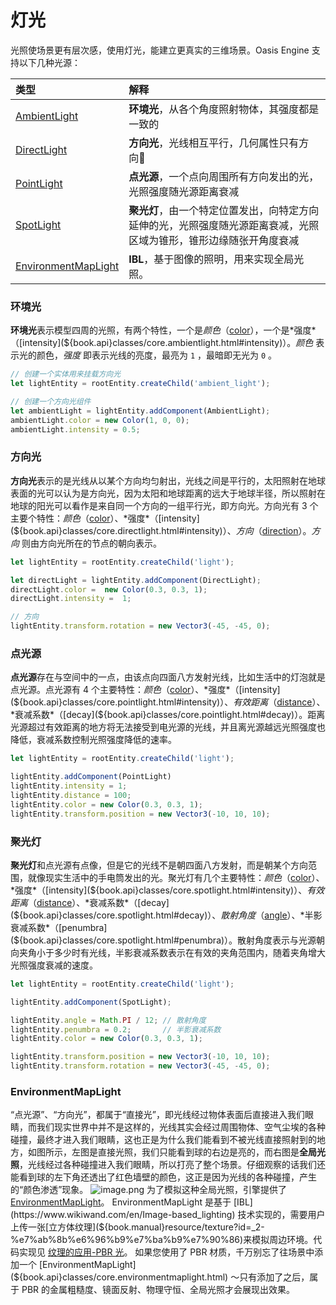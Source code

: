 # 灯光

光照使场景更有层次感，使用灯光，能建立更真实的三维场景。Oasis Engine 支持以下几种光源：

|类型|解释|
|:--|:--|
|[AmbientLight](${book.api}classes/core.ambientlight.html)|**环境光**，从各个角度照射物体，其强度都是一致的|
|[DirectLight](${book.api}classes/core.directlight.html)|**方向光**，光线相互平行，几何属性只有方向|
|[PointLight](${book.api}classes/core.pointlight.html) | **点光源**，一个点向周围所有方向发出的光，光照强度随光源距离衰减|
|[SpotLight](${book.api}classes/core.spotlight.html) |**聚光灯**，由一个特定位置发出，向特定方向延伸的光，光照强度随光源距离衰减，光照区域为锥形，锥形边缘随张开角度衰减|
|[EnvironmentMapLight](${book.api}classes/core.environmentmaplight.html) |**IBL**，基于图像的照明，用来实现全局光照。|


### 环境光

**环境光**表示模型四周的光照，有两个特性，一个是*颜色*（[color](${book.api}classes/core.ambientlight.html#color)），一个是*强度*（[intensity](${book.api}classes/core.ambientlight.html#intensity)）。*颜色* 表示光的颜色，*强度* 即表示光线的亮度，最亮为 `1` ，最暗即无光为 `0` 。


```typescript
// 创建一个实体用来挂载方向光
let lightEntity = rootEntity.createChild('ambient_light');

// 创建一个方向光组件
let ambientLight = lightEntity.addComponent(AmbientLight);
ambientLight.color = new Color(1, 0, 0);
ambientLight.intensity = 0.5;
```


### 方向光

**方向光**表示的是光线从以某个方向均匀射出，光线之间是平行的，太阳照射在地球表面的光可以认为是方向光，因为太阳和地球距离的远大于地球半径，所以照射在地球的阳光可以看作是来自同一个方向的一组平行光，即方向光。方向光有 3 个主要个特性：*颜色*（[color](${book.api}classes/core.directlight.html#color)）、*强度*（[intensity](${book.api}classes/core.directlight.html#intensity)）、*方向*（[direction](${book.api}classes/core.directlight.html#direction)）。*方向* 则由方向光所在的节点的朝向表示。


```typescript
let lightEntity = rootEntity.createChild('light');

let directLight = lightEntity.addComponent(DirectLight);
directLight.color =  new Color(0.3, 0.3, 1);
directLight.intensity =  1;

// 方向
lightEntity.transform.rotation = new Vector3(-45, -45, 0);
```


### 点光源


**点光源**存在与空间中的一点，由该点向四面八方发射光线，比如生活中的灯泡就是点光源。点光源有 4 个主要特性：*颜色*（[color](${book.api}classes/core.pointlight.html#color)）、*强度*（[intensity](${book.api}classes/core.pointlight.html#intensity)）、*有效距离*（[distance](${book.api}classes/core.pointlight.html#distance)）、*衰减系数*（[decay](${book.api}classes/core.pointlight.html#decay)）。距离光源超过有效距离的地方将无法接受到电光源的光线，并且离光源越远光照强度也降低，衰减系数控制光照强度降低的速率。


```typescript
let lightEntity = rootEntity.createChild('light');

lightEntity.addComponent(PointLight)
lightEntity.intensity = 1;
lightEntity.distance = 100;
lightEntity.color = new Color(0.3, 0.3, 1);
lightEntity.transform.position = new Vector3(-10, 10, 10);
```
### 聚光灯


**聚光灯**和点光源有点像，但是它的光线不是朝四面八方发射，而是朝某个方向范围，就像现实生活中的手电筒发出的光。聚光灯有几个主要特性：*颜色*（[color](${book.api}classes/core.spotlight.html#color)）、*强度*（[intensity](${book.api}classes/core.spotlight.html#intensity)）、*有效距离*（[distance](${book.api}classes/core.spotlight.html#distance)）、*衰减系数*（[decay](${book.api}classes/core.spotlight.html#decay)）、*散射角度*（[angle](${book.api}classes/core.spotlight.html#angle)）、*半影衰减系数*（[penumbra](${book.api}classes/core.spotlight.html#penumbra)）。散射角度表示与光源朝向夹角小于多少时有光线，半影衰减系数表示在有效的夹角范围内，随着夹角增大光照强度衰减的速度。

```typescript
let lightEntity = rootEntity.createChild('light');

lightEntity.addComponent(SpotLight);

lightEntity.angle = Math.PI / 12; // 散射角度
lightEntity.penumbra = 0.2;       // 半影衰减系数
lightEntity.color = new Color(0.3, 0.3, 1);

lightEntity.transform.position = new Vector3(-10, 10, 10);
lightEntity.transform.rotation = new Vector3(-45, -45, 0);
```

### EnvironmentMapLight
“点光源”、“方向光”，都属于“直接光”，即光线经过物体表面后直接进入我们眼睛，而我们现实世界中并不是这样的，光线其实会经过周围物体、空气尘埃的各种碰撞，最终才进入我们眼睛，这也正是为什么我们能看到不被光线直接照射到的地方，如图所示，左图是直接光照，我们只能看到球的右边是亮的，而右图是**全局光照**，光线经过各种碰撞进入我们眼睛，所以打亮了整个场景。仔细观察的话我们还能看到球的左下角还透出了红色墙壁的颜色，这正是因为光线的各种碰撞，产生的“颜色渗透”现象。
![image.png](https://intranetproxy.alipay.com/skylark/lark/0/2020/png/204641/1606301096780-0e941563-fbb3-473f-b75d-01b32c28a03e.png#align=left&display=inline&height=181&margin=%5Bobject%20Object%5D&name=image.png&originHeight=361&originWidth=720&size=176833&status=done&style=none&width=360)
为了模拟这种全局光照，引擎提供了 [EnvironmentMapLight](${book.api}classes/core.environmentmaplight.html)。 EnvironmentMapLight 是基于 [IBL](https://www.wikiwand.com/en/Image-based_lighting) 技术实现的，需要用户上传一张[立方体纹理](${book.manual}resource/texture?id=_2-%e7%ab%8b%e6%96%b9%e7%ba%b9%e7%90%86)来模拟周边环境。代码实现见 [纹理的应用-PBR 光](${book.manual}resource/texture?id=_3-pbr-%e5%85%89)。
如果您使用了 PBR 材质，千万别忘了往场景中添加一个 [EnvironmentMapLight](${book.api}classes/core.environmentmaplight.html) ～只有添加了之后，属于 PBR 的金属粗糙度、镜面反射、物理守恒、全局光照才会展现出效果。

